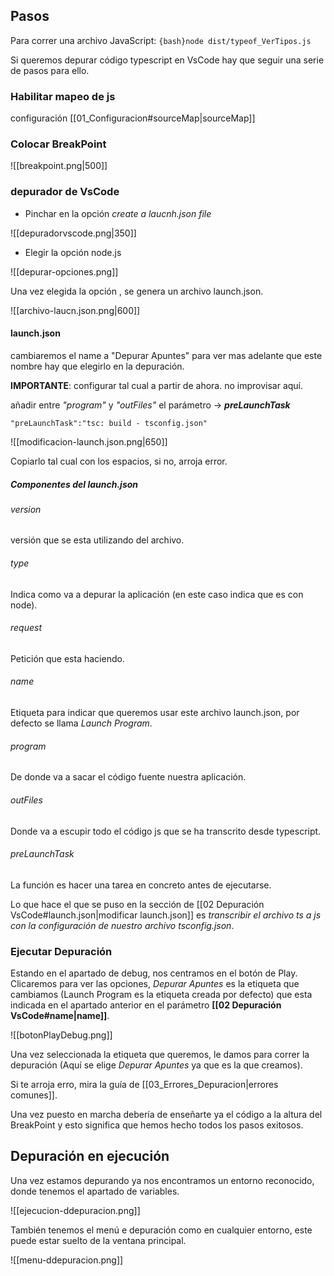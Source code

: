 ## Pasos

Para correr una archivo JavaScript:
`{bash}node dist/typeof_VerTipos.js                                       `

Si queremos depurar código typescript en VsCode hay que seguir una serie de pasos para ello.

### Habilitar mapeo de js
configuración [[01_Configuracion#sourceMap|sourceMap]]   


### Colocar BreakPoint

![[breakpoint.png|500]]


### depurador de VsCode 

-  Pinchar en la opción *create a laucnh.json file*

![[depuradorvscode.png|350]]

- Elegir la opción node.js 

![[depurar-opciones.png]]

Una vez elegida la opción , se genera un archivo launch.json. 

![[archivo-laucn.json.png|600]]


#### launch.json

cambiaremos el name a "Depurar Apuntes" para ver mas adelante que este nombre hay que elegirlo en la depuración.

**IMPORTANTE**: configurar tal cual a partir de ahora. no improvisar aquí.

añadir entre *"program"* y *"outFiles"* el parámetro -> ***preLaunchTask***  

`"preLaunchTask":"tsc: build - tsconfig.json"                       `

![[modificacion-launch.json.png|650]]

Copiarlo tal cual con los espacios, si no, arroja error.


##### Componentes del launch.json
###### version

versión que se esta utilizando del archivo.

###### type

Indica como va a depurar la aplicación (en este caso indica que es con node).

###### request

Petición que esta haciendo.

###### name

Etiqueta para indicar que queremos usar este archivo launch.json, por defecto se llama *Launch Program*.

###### program

De donde va a sacar el código fuente nuestra aplicación.

###### outFiles

Donde va a escupir todo el código js que se ha transcrito desde typescript. 

###### preLaunchTask

La función es hacer una tarea en concreto antes de ejecutarse.

Lo que hace el que se puso en la sección de [[02 Depuración VsCode#launch.json|modificar launch.json]] es *transcribir el archivo ts a js con la configuración de nuestro archivo tsconfig.json*.

### Ejecutar Depuración

Estando en el apartado de debug, nos centramos en el botón de Play.
Clicaremos para ver las opciones, *Depurar Apuntes* es la etiqueta que cambiamos (Launch Program es la etiqueta creada por defecto) que esta indicada en el apartado anterior en el parámetro **[[02 Depuración VsCode#name|name]]**.

![[botonPlayDebug.png]]

Una vez seleccionada la etiqueta que queremos, le damos para correr la depuración (Aquí se elige *Depurar Apuntes* ya que es la que creamos).

Si te arroja erro, mira la guía de [[03_Errores_Depuracion|errores comunes]].

Una vez puesto en marcha debería de  enseñarte ya el código a la altura del BreakPoint y esto significa que hemos hecho todos los pasos exitosos.

## Depuración en ejecución

Una vez estamos depurando ya nos encontramos un entorno reconocido, donde tenemos el apartado de variables.

![[ejecucion-ddepuracion.png]]

También tenemos el menú e depuración como en cualquier entorno, este puede estar suelto de la ventana principal.

![[menu-ddepuracion.png]]


